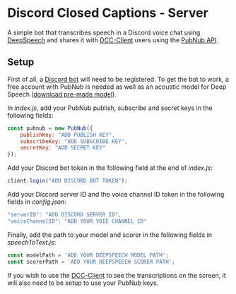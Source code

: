 # Discord Closed Captions - Server

A simple bot that transcribes speech in a Discord voice chat using [DeepSpeech](https://github.com/mozilla/DeepSpeech) and shares it with [DCC-Client](https://github.com/ilyatsykunov/DiscordCC-Client) users using the [PubNub API](https://www.pubnub.com/).


## Setup

First of all, a [Discord bot](https://discord.com/developers/applications) will need to be registered. To get the bot to work, a free account with PubNub is needed as well as an acoustic model for Deep Speech ([download pre-made model](https://github.com/mozilla/DeepSpeech/releases/tag/v0.9.3)).

In *index.js*, add your PubNub publish, subscribe and secret keys in the following fields:
```javascript
const pubnub = new PubNub({
    publishKey: "ADD PUBLISH KEY",
    subscribeKey: "ADD SUBSCRIBE KEY",
    secretKey: "ADD SECRET KEY"
});
```

Add your Discord bot token in the following field at the end of *index.js*: 
```javascript
client.login("ADD DISCORD BOT TOKEN");
```

Add your Discord server ID and the voice channel ID token in the following fields in *config.json*: 
```javascript
"serverID": "ADD DISCORD SERVER ID",
"voiceChannelID": "ADD YOUR VOIE CHANNEL ID"
```

Finally, add the path to your model and scorer in the following fields in *speechToText.js*:  
```javascript
const modelPath = 'ADD YOUR DEEPSPEECH MODEL PATH';
const scorerPath = 'ADD YOUR DEEPSPEECH SCORER PATH';
```

If you wish to use the [DCC-Client](https://github.com/ilyatsykunov/DiscordCC-Client) to see the transcriptions on the screen, it will also need to be setup to use your PubNub keys.
